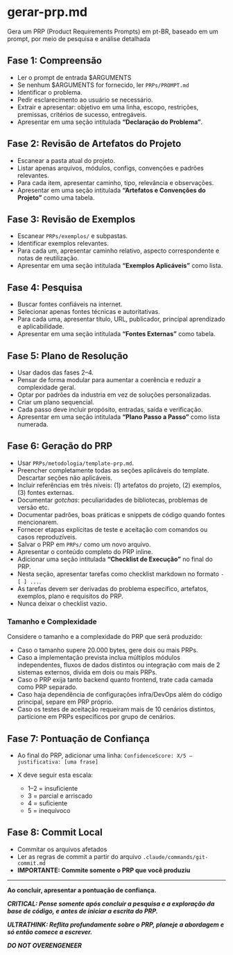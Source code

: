 # gerar-prp.md

Gera um PRP (Product Requirements Prompts) em pt-BR, baseado em um prompt, por meio de pesquisa e análise detalhada

## Fase 1: Compreensão

* Ler o prompt de entrada $ARGUMENTS
* Se nenhum $ARGUMENTS for fornecido, ler `PRPs/PROMPT.md`
* Identificar o problema.
* Pedir esclarecimento ao usuário se necessário.
* Extrair e apresentar: objetivo em uma linha, escopo, restrições, premissas, critérios de sucesso, entregáveis.
* Apresentar em uma seção intitulada **“Declaração do Problema”**.

## Fase 2: Revisão de Artefatos do Projeto

* Escanear a pasta atual do projeto.
* Listar apenas arquivos, módulos, configs, convenções e padrões relevantes.
* Para cada item, apresentar caminho, tipo, relevância e observações.
* Apresentar em uma seção intitulada **“Artefatos e Convenções do Projeto”** como uma tabela.

## Fase 3: Revisão de Exemplos

* Escanear `PRPs/exemplos/` e subpastas.
* Identificar exemplos relevantes.
* Para cada um, apresentar caminho relativo, aspecto correspondente e notas de reutilização.
* Apresentar em uma seção intitulada **“Exemplos Aplicáveis”** como lista.

## Fase 4: Pesquisa

* Buscar fontes confiáveis na internet.
* Selecionar apenas fontes técnicas e autoritativas.
* Para cada uma, apresentar título, URL, publicador, principal aprendizado e aplicabilidade.
* Apresentar em uma seção intitulada **“Fontes Externas”** como tabela.

## Fase 5: Plano de Resolução

* Usar dados das fases 2–4.
* Pensar de forma modular para aumentar a coerência e reduzir a complexidade geral.
* Optar por padrões da industria em vez de soluções personalizadas.
* Criar um plano sequencial.
* Cada passo deve incluir propósito, entradas, saída e verificação.
* Apresentar em uma seção intitulada **“Plano Passo a Passo”** como lista numerada.

## Fase 6: Geração do PRP

* Usar `PRPs/metodologia/template-prp.md`.
* Preencher completamente todas as seções aplicáveis do template. Descartar seções não aplicáveis.
* Incluir referências em três níveis: (1) artefatos do projeto, (2) exemplos, (3) fontes externas.
* Documentar *gotchas*: peculiaridades de bibliotecas, problemas de versão etc.
* Documentar padrões, boas práticas e snippets de código quando fontes mencionarem.
* Fornecer etapas explícitas de teste e aceitação com comandos ou casos reproduzíveis.
* Salvar o PRP em `PRPs/` como um novo arquivo.
* Apresentar o conteúdo completo do PRP inline.
* Adicionar uma seção intitulada **“Checklist de Execução”** no final do PRP.
* Nesta seção, apresentar tarefas como checklist markdown no formato `- [ ] ...`.
* As tarefas devem ser derivadas do problema específico, artefatos, exemplos, plano e requisitos do PRP.
* Nunca deixar o checklist vazio.

### Tamanho e Complexidade

Considere o tamanho e a complexidade do PRP que será produzido:

* Caso o tamanho supere 20.000 bytes, gere dois ou mais PRPs.
* Caso a implementação prevista inclua múltiplos módulos independentes, fluxos de dados distintos ou integração com mais de 2 sistemas externos, divida em dois ou mais PRPs.
* Caso o PRP exija tanto backend quanto frontend, trate cada camada como PRP separado.
* Caso haja dependência de configurações infra/DevOps além do código principal, separe em PRP próprio.
* Caso os testes de aceitação requeiram mais de 10 cenários distintos, particione em PRPs específicos por grupo de cenários.

## Fase 7: Pontuação de Confiança

* Ao final do PRP, adicionar uma linha:
  `ConfidenceScore: X/5 — justificativa: [uma frase]`
* X deve seguir esta escala:

  * 1–2 = insuficiente
  * 3 = parcial e arriscado
  * 4 = suficiente
  * 5 = inequívoco

## Fase 8: Commit Local

* Commitar os arquivos afetados
* Ler as regras de commit a partir do arquivo `.claude/commands/git-commit.md`
* **IMPORTANTE: Commite somente o PRP que você produziu**

---

**Ao concluir, apresentar a pontuação de confiança.**

***CRITICAL: Pense somente após concluir a pesquisa e a exploração da base de código, e antes de iniciar a escrita do PRP.***

***ULTRATHINK: Reflita profundamente sobre o PRP, planeje a abordagem e só então comece a escrever.***

***DO NOT OVERENGENEER***

